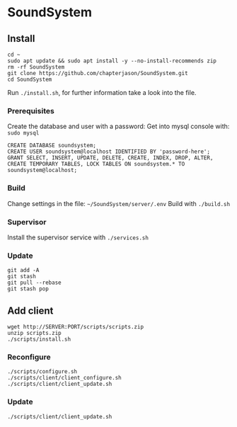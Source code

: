 
# SoundSystem


## Install

```
cd ~
sudo apt update && sudo apt install -y --no-install-recommends zip
rm -rf SoundSystem
git clone https://github.com/chapterjason/SoundSystem.git
cd SoundSystem
```

Run `./install.sh`, for further information take a look into the file.

### Prerequisites

Create the database and user with a password:
Get into mysql console with: `sudo mysql`

```mysql
CREATE DATABASE soundsystem;
CREATE USER soundsystem@localhost IDENTIFIED BY 'password-here';
GRANT SELECT, INSERT, UPDATE, DELETE, CREATE, INDEX, DROP, ALTER, CREATE TEMPORARY TABLES, LOCK TABLES ON soundsystem.* TO soundsystem@localhost;
```

### Build

Change settings in the file: `~/SoundSystem/server/.env`
Build with `./build.sh`

### Supervisor

Install the supervisor service with `./services.sh`

### Update

```
git add -A
git stash
git pull --rebase
git stash pop
```

## Add client

```
wget http://SERVER:PORT/scripts/scripts.zip
unzip scripts.zip
./scripts/install.sh
```


### Reconfigure

```
./scripts/configure.sh
./scripts/client/client_configure.sh
./scripts/client/client_update.sh
```

### Update

```
./scripts/client/client_update.sh
```

